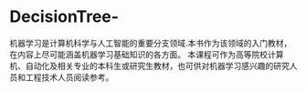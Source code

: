 # DecisionTree-
机器学习是计算机科学与人工智能的重要分支领域.本书作为该领域的入门教材，在内容上尽可能涵盖机器学习基础知识的各方面。 本课程可作为高等院校计算机、自动化及相关专业的本科生或研究生教材，也可供对机器学习感兴趣的研究人员和工程技术人员阅读参考。
